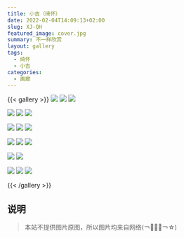 ```yaml
---
title: 小吉（绮怀）
date: 2022-02-04T14:09:13+02:00
slug: XJ-QH
featured_image: cover.jpg
summary: 不一样欣赏
layout: gallery
tags:
  - 绮怀
  - 小吉
categories:
  - 画廊
---
```


{{< gallery >}}
![](1.jpg)
![](2.jpg)
![](3.jpg)

![](5.jpg)
![](4.jpg)
![](6.jpg)

![](7.jpg)
![](8.jpg)
![](9.jpg)

![](10.jpg)
![](11.jpg)
![](12.jpg)

![](13.jpg)
![](14.jpg)

![](15.jpg)
![](16.jpg)
![](17.jpg)


{{< /gallery >}}


## 说明

> 本站不提供图片原图，所以图片均来自网络(￢︿̫̿￢☆) 

